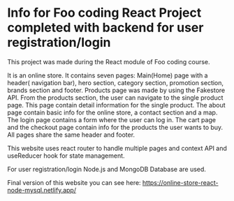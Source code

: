 # Info for Foo coding React Project completed with backend for user registration/login

This project was made during the React module of Foo coding course.

It is an online store. It contains seven pages: Main(Home) page with a header( navigation bar), hero section, category section, promotion section, brands section and footer. Products page was made by using the Fakestore API. From the products section, the user can navigate to the single product page. This page contain detail information for the single product. The about page contain basic info for the online store, a contact section and a map. The login page contains a form where the user can log in. The cart page and the checkout page contain info for the products the user wants to buy. All pages share the same header and footer.

This website uses react router to handle multiple pages and context API and useReducer hook for state management.

For user registration/login Node.js and MongoDB Database are used.

Final version of this website you can see here: https://online-store-react-node-mysql.netlify.app/
